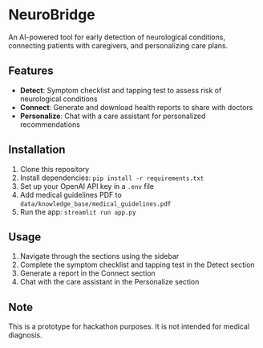 # NeuroBridge

An AI-powered tool for early detection of neurological conditions, connecting patients with caregivers, and personalizing care plans.

## Features

- **Detect**: Symptom checklist and tapping test to assess risk of neurological conditions
- **Connect**: Generate and download health reports to share with doctors
- **Personalize**: Chat with a care assistant for personalized recommendations

## Installation

1. Clone this repository
2. Install dependencies: `pip install -r requirements.txt`
3. Set up your OpenAI API key in a `.env` file
4. Add medical guidelines PDF to `data/knowledge_base/medical_guidelines.pdf`
5. Run the app: `streamlit run app.py`

## Usage

1. Navigate through the sections using the sidebar
2. Complete the symptom checklist and tapping test in the Detect section
3. Generate a report in the Connect section
4. Chat with the care assistant in the Personalize section

## Note

This is a prototype for hackathon purposes. It is not intended for medical diagnosis.
